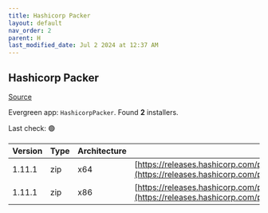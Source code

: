 ```yaml
---
title: Hashicorp Packer
layout: default
nav_order: 2
parent: H
last_modified_date: Jul 2 2024 at 12:37 AM
---
```


## Hashicorp Packer

[Source](https://packer.io/)

Evergreen app: `HashicorpPacker`. Found **2** installers.

Last check: 🟢

| Version | Type | Architecture | URI                                                                                                                                                          |
| ------- | ---- | ------------ | ------------------------------------------------------------------------------------------------------------------------------------------------------------ |
| 1.11.1  | zip  | x64          | [https://releases.hashicorp.com/packer/1.11.1/packer_1.11.1_windows_amd64.zip](https://releases.hashicorp.com/packer/1.11.1/packer_1.11.1_windows_amd64.zip) |
| 1.11.1  | zip  | x86          | [https://releases.hashicorp.com/packer/1.11.1/packer_1.11.1_windows_386.zip](https://releases.hashicorp.com/packer/1.11.1/packer_1.11.1_windows_386.zip)     |
